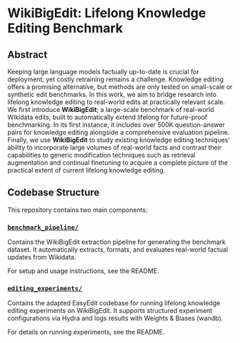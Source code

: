 # WikiBigEdit: Lifelong Knowledge Editing Benchmark

## Abstract

Keeping large language models factually up-to-date is crucial for deployment, yet costly retraining remains a challenge. Knowledge editing offers a promising alternative, but methods are only tested on small-scale or synthetic edit benchmarks.
In this work, we aim to bridge research into lifelong knowledge editing to real-world edits at practically relevant scale.
We first introduce __WikiBigEdit__; a large-scale benchmark of real-world Wikidata edits, built to automatically extend lifelong for future-proof benchmarking. In its first instance, it includes over 500K question-answer pairs for knowledge editing alongside a comprehensive evaluation pipeline.
Finally, we use __WikiBigEdit__ to study existing knowledge editing techniques' ability to incorporate large volumes of real-world facts and contrast their capabilities to generic modification techniques such as retrieval augmentation and continual finetuning to acquire a complete picture of the practical extent of current lifelong knowledge editing.
## Codebase Structure

This repository contains two main components:

### [`benchmark_pipeline/`](benchmark_pipeline/)

Contains the WikiBigEdit extraction pipeline for generating the benchmark dataset. It automatically extracts, formats, and evaluates real-world factual updates from Wikidata.

For setup and usage instructions, see the README.

### [`editing_experiments/`](editing_experiments/)

Contains the adapted EasyEdit codebase for running lifelong knowledge editing experiments on WikiBigEdit. It supports structured experiment configurations via Hydra and logs results with Weights & Biases (wandb).

For details on running experiments, see the README.